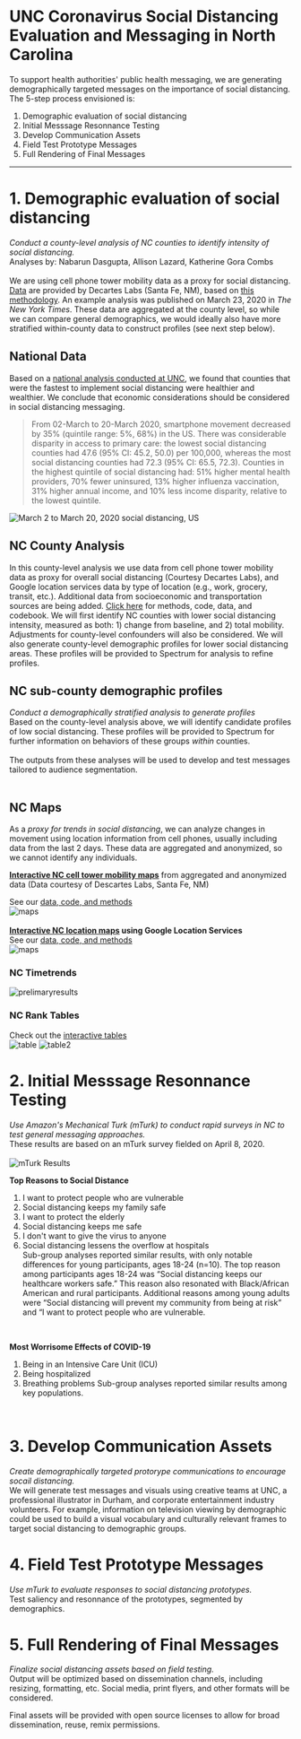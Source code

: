 # UNC Coronavirus Social Distancing Evaluation and Messaging in North Carolina

To support health authorities' public health messaging, we are generating demographically targeted messages on the importance of social distancing. The 5-step process envisioned is:

1. Demographic evaluation of social distancing
2. Initial Messsage Resonnance Testing
3. Develop Communication Assets
4. Field Test Prototype Messages
5. Full Rendering of Final Messages

----

# 1. Demographic evaluation of social distancing
*Conduct a county-level analysis of NC counties to identify intensity of social distancing.*<br>
Analyses by: Nabarun Dasgupta, Allison Lazard, Katherine Gora Combs<br>
<br>
We are using cell phone tower mobility data as a proxy for social distancing. [Data](https://github.com/descarteslabs/DL-COVID-19) are provided by Decartes Labs (Santa Fe, NM), based on [this methodology](https://www.descarteslabs.com/wp-content/uploads/2020/03/mobility-v097.pdf). An example analysis was published on March 23, 2020 in *The New York Times*. These data are aggregated at the county level, so while we can compare general demographics, we would ideally also have more stratified within-county data to construct profiles (see next step below).

## National Data
Based on a [national analysis conducted at UNC](https://opioiddatalab.github.io/covid/locationcovid.html), we found that counties that were the fastest to implement social distancing were healthier and wealthier. We conclude that economic considerations should be considered in social distancing messaging.<br>

> From 02-March to 20-March 2020, smartphone movement decreased by 35% (quintile range: 5%, 68%) in the US. There was considerable disparity in access to primary care: the lowest social distancing counties had 47.6 (95% CI: 45.2, 50.0) per 100,000, whereas the most social distancing counties had 72.3 (95% CI: 65.5, 72.3). Counties in the highest quintile of social distancing had: 51% higher mental health providers, 70% fewer uninsured, 13% higher influenza vaccination, 31% higher annual income, and 10% less income disparity, relative to the lowest quintile.<br>

![March 2 to March 20, 2020 social distancing, US](https://opioiddatalab.github.io/covidnc/figure1.png)

## NC County Analysis
In this county-level analysis we use data from cell phone tower mobility data as proxy for overall social distancing (Courtesy Decartes Labs), and Google location services data by type of location (e.g., work, grocery, transit, etc.). Additional data from socioeconomic and transportation sources are being added. [Click here](https://github.com/opioiddatalab/covidnc/blob/master/docs/datamethods.md) for methods, code, data, and codebook. We will first identify NC counties with lower social distancing intensity, measured as both: 1) change from baseline, and 2) total mobility. Adjustments for county-level confounders will also be considered. We will also generate county-level demographic profiles for lower social distancing areas. These profiles will be provided to Spectrum for analysis to refine profiles.
<br>
## NC sub-county demographic profiles
*Conduct a demographically stratified analysis to generate profiles*<br>
Based on the county-level analysis above, we will identify candidate profiles of low social distancing. These profiles will be provided to Spectrum for further information on behaviors of these groups *within* counties.<br>
<br>
The outputs from these analyses will be used to develop and test messages tailored to audience segmentation.<br>
<br>

## NC Maps
As a *proxy for trends in social distancing*, we can analyze changes in movement using location information from cell phones, usually including data from the last 2 days. These data are aggregated and anonymized, so we cannot identify any individuals.
<br>

**[Interactive NC cell tower mobility maps](https://public.tableau.com/profile/katherine.gora.combs4747#!/vizhome/SocialDistancinginNC-Updated413/Dashboard1)** from aggregated and anonymized data (Data courtesy of Descartes Labs, Santa Fe, NM)
<br>

See our [data, code, and methods](https://github.com/opioiddatalab/covidnc/blob/master/docs/datamethods.md)
<br>
![maps](https://opioiddatalab.github.io/covidnc/ncmobilitymaps.png)<br>
<br>
**[Interactive NC location maps](https://public.tableau.com/profile/katherine.gora.combs4747#!/vizhome/shared/CN3HH2ZQY) using Google Location Services**
<br>
See our [data, code, and methods](https://github.com/opioiddatalab/covidnc/blob/master/docs/datamethods.md)
<br>
![maps](https://github.com/opioiddatalab/covidnc/blob/master/docs/googlemobilitymaps.png)
<br>
### NC Timetrends
![prelimaryresults](https://opioiddatalab.github.io/covidnc/nc_mobility_change.png)<br>

### NC Rank Tables
Check out the [interactive tables](https://public.tableau.com/profile/katherine.gora.combs4747#!/vizhome/ComparingQuintilesbyCounty-Updated413/Dashboard2)
<br>
![table](https://opioiddatalab.github.io/covidnc/ncmobilitytable.png)
![table2](https://github.com/opioiddatalab/covidnc/blob/master/docs/ncmobilitytable.png)

# 2. Initial Messsage Resonnance Testing
*Use Amazon's Mechanical Turk (mTurk) to conduct rapid surveys in NC to test general messaging approaches.*<br>
These results are based on an mTurk survey fielded on April 8, 2020.<br>
<br>
![mTurk Results](https://opioiddatalab.github.io/covidnc/firstresultstable.png)

**Top Reasons to Social Distance**
1. I want to protect people who are vulnerable
2. Social distancing keeps my family safe
3. I want to protect the elderly
4. Social distancing keeps me safe
5. I don't want to give the virus to anyone
6. Social distancing lessens the overflow at hospitals
<br>Sub-group analyses reported similar results, with only notable differences for young participants, ages 18-24 (n=10). The top reason among participants ages 18-24 was “Social distancing keeps our healthcare workers safe.” This reason also resonated with Black/African American and rural participants. Additional reasons among young adults were “Social distancing will prevent my community from being at risk” and “I want to protect people who are vulnerable.
<br>

**Most Worrisome Effects of COVID-19**
1. Being in an Intensive Care Unit (ICU)
2. Being hospitalized
3. Breathing problems
Sub-group analyses reported similar results among key populations.
<br>

# 3. Develop Communication Assets
*Create demographically targeted protorype communications to encourage socail distancing.*<br>
We will generate test messages and visuals using creative teams at UNC, a professional illustrator in Durham, and corporate entertainment industry volunteers. For example, information on television viewing by demographic could be used to build a visual vocabulary and culturally relevant frames to target social distancing to demographic groups.
<br>

# 4. Field Test Prototype Messages
*Use mTurk to evaluate responses to social distancing prototypes.*<br>
Test saliency and resonnance of the prototypes, segmented by demographics.
<br>

# 5. Full Rendering of Final Messages
*Finalize social distancing assets based on field testing.*<br>
Output will be optimized based on dissemination channels, including resizing, formatting, etc. Social media, print flyers, and other formats will be considered.<br>

Final assets will be provided with open source licenses to allow for broad dissemination, reuse, remix permissions.<br>


